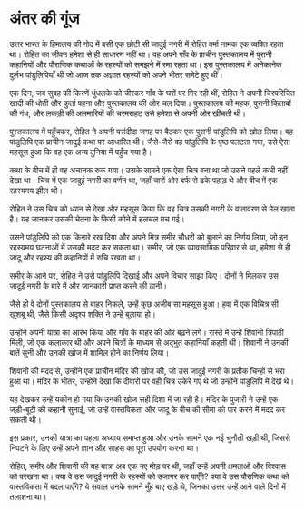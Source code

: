 # अंतर की गूंज

उत्तर भारत के हिमालय की गोद में बसी एक छोटी सी जादुई नगरी में रोहित वर्मा नामक एक व्यक्ति रहता था। रोहित का जीवन हमेशा से ही साधारण नहीं था। वह अपने गाँव के प्राचीन पुस्तकालय में पुरानी कहानियों और पौराणिक कथाओं के रहस्यों को समझने में रमा रहता था। इस पुस्तकालय में अनेकानेक दुर्लभ पांडुलिपियाँ थीं जो आज तक अज्ञात रहस्यों को अपने भीतर समेटे हुए थीं।

एक दिन, जब सुबह की किरणें धुंधलके को चीरकर गाँव के घरों पर गिर रही थीं, रोहित ने अपनी चिरपरिचित खादी की धोती और कुर्ता पहना और पुस्तकालय की ओर चल दिया। पुस्तकालय की महक, पुरानी किताबों की गंध, और लकड़ी की अलमारियों की चरमराहट उसे हमेशा से अपनी ओर खींचती थी।

पुस्तकालय में पहुँचकर, रोहित ने अपनी पसंदीदा जगह पर बैठकर एक पुरानी पांडुलिपि को खोल लिया। वह पांडुलिपि एक प्राचीन जादुई कथा पर आधारित थी। जैसे-जैसे वह पांडुलिपि के पृष्ठ पलटता गया, उसे ऐसा महसूस हुआ कि वह एक अन्य दुनिया में पहुँच गया है।

कथा के बीच में ही वह अचानक रुक गया। उसके सामने एक ऐसा चित्र बना था जो उसने पहले कभी नहीं देखा था। चित्र में एक जादुई नगरी का वर्णन था, जहाँ चारों ओर बर्फ से ढके पहाड़ थे और बीच में एक रहस्यमय झील थी।

रोहित ने उस चित्र को ध्यान से देखा और महसूस किया कि वह चित्र उसकी नगरी के वातावरण से मेल खाता है। यह जानकर उसकी चेतना के किसी कोने में हलचल मच गई।

उसने पांडुलिपि को एक किनारे रख दिया और अपने मित्र समीर चौधरी को बुलाने का निर्णय लिया, जो इन रहस्यमय घटनाओं में उसकी मदद कर सकता था। समीर, जो एक व्यावसायिक परि्वार से था, हमेशा से ही जादू और रहस्य की कहानियों में रुचि रखता था।

समीर के आने पर, रोहित ने उसे पांडुलिपि दिखाई और अपने विचार साझा किए। दोनों ने मिलकर उस जादुई नगरी के बारे में और जानकारी प्राप्त करने की ठानी।

जैसे ही वे दोनों पुस्तकालय से बाहर निकले, उन्हें कुछ अजीब सा महसूस हुआ। हवा में एक विचित्र सी खुशबू थी, जैसे किसी अदृश्य शक्ति ने उन्हें बुलाया हो।

उन्होंने अपनी यात्रा का आरंभ किया और गाँव के बाहर की ओर बढ़ने लगे। रास्ते में उन्हें शिवानी त्रिपाठी मिली, जो एक कलाकार थी और अपने चित्रों के माध्यम से अद्भुत कहानियाँ कहती थी। शिवानी ने उनकी बातें सुनी और उनकी खोज में शामिल होने का निर्णय लिया।

शिवानी की मदद से, उन्होंने एक प्राचीन मंदिर की खोज की, जो उस जादुई नगरी के प्रतीक चिन्हों से भरा हुआ था। मंदिर के भीतर, उन्होंने देखा कि दीवारों पर वही चित्र उकेरे गए थे जो उन्होंने पांडुलिपि में देखे थे।

यह देखकर उन्हें यकीन हो गया कि उनकी खोज सही दिशा में जा रही है। मंदिर के पुजारी ने उन्हें एक जड़ी-बूटी की कहानी सुनाई, जो उन्हें वास्तविकता और जादू के बीच की सीमा को पार करने में मदद कर सकती थी।

इस प्रकार, उनकी यात्रा का पहला अध्याय समाप्त हुआ और उनके सामने एक नई चुनौती खड़ी थी, जिससे निपटने के लिए उन्हें अपने ज्ञान और साहस का पूरा उपयोग करना था।

रोहित, समीर और शिवानी की यह यात्रा अब एक नए मोड़ पर थी, जहाँ उन्हें अपनी क्षमताओं और विश्वास को परखना था। क्या वे उस जादुई नगरी के रहस्यों को उजागर कर पाएँगे? क्या वे उस पौराणिक कथा को वास्तविकता में बदल पाएँगे? ये सवाल उनके सामने मुँह बाए खड़े थे, जिनका उत्तर उन्हें आने वाले दिनों में तलाशना था।
